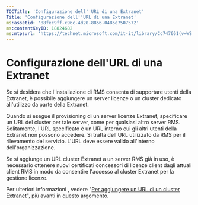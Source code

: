 ```yaml
---
TOCTitle: 'Configurazione dell''URL di una Extranet'
Title: 'Configurazione dell''URL di una Extranet'
ms:assetid: '88fec9ff-c96c-4d20-8856-0485e7507572'
ms:contentKeyID: 18824682
ms:mtpsurl: 'https://technet.microsoft.com/it-it/library/Cc747661(v=WS.10)'
---
```


Configurazione dell'URL di una Extranet
=======================================

Se si desidera che l'installazione di RMS consenta di supportare utenti della Extranet, è possibile aggiungere un server licenze o un cluster dedicato all'utilizzo da parte della Extranet.

Quando si esegue il provisioning di un server licenze Extranet, specificare un URL del cluster per tale server, come per qualsiasi altro server RMS. Solitamente, l'URL specificato è un URL interno cui gli altri utenti della Extranet non possono accedere. Si tratta dell'URL utilizzato da RMS per il rilevamento del servizio. L'URL deve essere valido all'interno dell'organizzazione.

Se si aggiunge un URL cluster Extranet a un server RMS già in uso, è necessario ottenere nuovi certificati concessori di licenze client dagli attuali client RMS in modo da consentire l'accesso al cluster Extranet per la gestione licenze.

Per ulteriori informazioni , vedere "[Per aggiungere un URL di un cluster Extranet](https://technet.microsoft.com/12c83186-ce9e-4100-bbd1-d87a885331c7)", più avanti in questo argomento.

